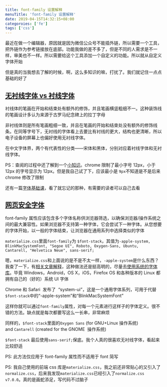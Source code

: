 ```yaml
---
title: font-family 设置解释
menuTitle: 'font-family 设置解释'
date: 2019-04-15T14:32:15+08:00
categoroies: ['fe']
tags: ['css']
---
```


最近在做一个编辑器，原因就是因为微信公众号不能插外链，所以需要一个工具，把外链作为参考链接放在底部。功能我做的差不多了，但是不同的人需求是不一样，审美也不一样。所以需要给这个工具添加一个自定义的功能。所以就从自定义字体开始

但是真的当我想去了解的时候，啊，这么多知识的嘛，打扰了。我们就记住一点点基础的好了

## [无衬线字体 vs 衬线字体](https://www.chrafz.com/3250.html)

衬线体的笔画在开始和结束处有额外的修饰，并且笔画横竖粗细不一。这种装饰线的笔画设计多认为来源于古罗马纪念碑上的拉丁字母

非衬线体则是所有笔画粗细一致，并且在笔画的开始和结束处没有额外的修饰线条。在同等字号下，无衬线的字体看上去要比有衬线的更大，结构也更清晰，所以电子设备的屏幕上也偏好使用无衬线字体。

在中文字体界，两个有代表性的分类——宋体和黑体，分别对应着衬线字体和无衬线字体。

PS：查阅的过程中还了解到一个[小知识](https://www.zhihu.com/question/60211703)。chrome 限制了最小字号 12px，小于 12px 的字号显示为 12px。但是我自己试了下，应该最小是 `9px`不知道是不是后来 chrome 修改了限制

还有一篇[字体基础课](https://cdc.tencent.com/2015/07/20/%E7%BB%99%E8%87%AA%E5%B7%B1%E7%9A%84%E5%AD%97%E4%BD%93%E8%AF%BE%EF%BC%88%E4%B8%80%EF%BC%89-%E8%8B%B1%E6%96%87%E5%AD%97%E4%BD%93%E5%9F%BA%E7%A1%80/)，看了就忘记的那种，有需要的读者可以自己去看

## [网页安全字体](https://www.w3schools.com/cssref/css_websafe_fonts.asp)

font-family 属性应该包含多个字体名称供浏览器筛选，以确保浏览器/操作系统之间的最大兼容性。如果浏览器不支持第一种字体，它会尝试下一种字体。从您想要的字体开始，以一般的字体结束，让浏览器在通用系列中选择类似的字体

`materialize.css`里面`font-family`为 `$font-stack`，其值为`-apple-system, BlinkMacSystemFont, "Segoe UI", Roboto, Oxygen-Sans, Ubuntu, Cantarell, "Helvetica Neue", sans-serif;`

嗯，`materialize.css`和上面说的是不是不太一样，`-apple-system`是什么东西？我查了一下，有[相关文章解释](https://css-tricks.com/snippets/css/system-font-stack/)，这种做法还是挺高明的，尽量去[使用系统的字体库](https://wptavern.com/wordpress-4-6-to-drop-open-sans-in-the-admin-in-favor-of-system-fonts)。毕竟 Windows，Android，OS X，iOS，Firefox OS 和各种版本的 Linux 都拥有自己的（好的）系统 UI 字体

Chrome 和 Safari  发布了  “system-ui”，这是一个通用字体系列，可用于代替`$font-stack`中的“-apple-system”和“BlinkMacSystemFont”

这样你就可以通过`font-family`属性，对每一个元素进行这样子的字体定义。很不错的方法。缺点就是每次都要写这么一长串，非常麻烦

同样的，`$font-stack`里面的`Oxygen Sans` (for GNU+Linux 操作系统) and `Cantarell` (created for the GNOME  操作系统)

`$font-stack` 最后使用`sans-serif;`保底。我个人真的很喜欢无衬线字体，看起来比较舒适

PS: 此方法仅应用于 font-family 属性而不适用于 font 简写

PS: 我自己使用的前端 css 库是`materialize.css`，我之前还非常贴心的又引入了`normalize.css`，后来我发现`materialize.css`已经引入了`normalize.css v7.0.0`。真的是画蛇添足，写代码不过脑子
